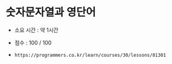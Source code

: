 # 숫자문자열과 영단어
- 소요 시간 : 약 1시간
- 점수 : 100 / 100

- `https://programmers.co.kr/learn/courses/30/lessons/81301`